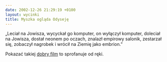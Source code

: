 ```yaml
---
date: 2002-12-26 21:29:19 +0100
layout: wycinki
title: Myszka ogląda Odyseję
---
```


„Leciał na Jowisza, wycyckał go komputer, on wyłączył komputer, doleciał na Jowisza, dostał neonem po oczach, znalazł empirowy salonik, zestarzał się, zobaczył nagrobek i wrócił na Ziemię jako embrion.”

Pokazać takiej [dobry film](http://imdb.com/Title?0062622 'The Ultimate Trip') to sprofanuje od ręki.
